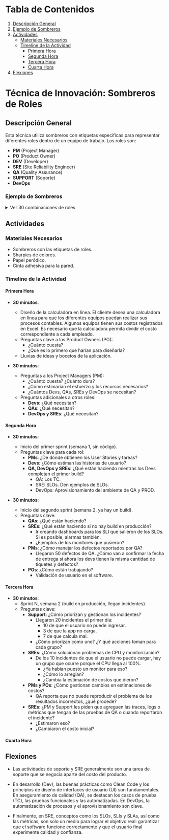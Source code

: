 # Tabla de Contenidos

1. [Descripción General](#descripción-general)
2. [Ejemplo de Sombreros](#ejemplo-de-sombreros)
3. [Actividades](#actividades)
   - [Materiales Necesarios](#materiales-necesarios)
   - [Timeline de la Actividad](#timeline-de-la-actividad)
     - [Primera Hora](#primera-hora)
     - [Segunda Hora](#segunda-hora)
     - [Tercera Hora](#tercera-hora)
     - [Cuarta Hora](#cuarta-hora)
4. [Flexiones](#flexiones)
   
# Técnica de Innovación: Sombreros de Roles

## Descripción General
Esta técnica utiliza sombreros con etiquetas específicas para representar diferentes roles dentro de un equipo de trabajo. Los roles son:
- **PM** (Project Manager)
- **PO** (Product Owner)
- **DEV** (Developer)
- **SRE** (Site Reliability Engineer)
- **QA** (Quality Assurance)
- **SUPPORT** (Soporte)
- **DevOps**

### Ejemplo de Sombreros
<details>
<summary>Ver 30 combinaciones de roles</summary>

1. PM, PO, DEV  
2. SRE, QA, SUPPORT  
3. DEV, DevOps, QA  
4. PO, SUPPORT, SRE  
5. DevOps, SRE, QA  
6. PM, DevOps, SUPPORT  
7. PO, QA, DEV  
8. PM, SRE, SUPPORT  
9. DevOps, QA, DEV  
10. PO, DevOps, SRE  
11. SUPPORT, QA, PM  
12. DEV, SRE, DevOps  
13. PO, PM, QA  
14. SUPPORT, DevOps, DEV  
15. QA, SRE, DEV  
16. PM, SUPPORT, QA  
17. DEV, PO, DevOps  
18. SRE, PM, DEV  
19. QA, PO, SUPPORT  
20. DevOps, SRE, PM  
21. QA, DEV, SUPPORT  
22. PM, PO, DevOps  
23. SRE, DevOps, QA  
24. DEV, PM, SUPPORT  
25. PO, QA, SRE  
26. SUPPORT, DEV, DevOps  
27. QA, PM, SRE  
28. DevOps, PO, DEV  
29. PM, SUPPORT, QA  
30. SRE, DEV, QA

</details>

## Actividades

### Materiales Necesarios
- Sombreros con las etiquetas de roles.
- Sharpies de colores.
- Papel peródico.
- Cinta adhesiva para la pared.

### Timeline de la Actividad

#### **Primera Hora**
- **30 minutos**: 
  - Diseño de la calculadora en línea.  El cliente desea una calculadora en línea para que los diferentes equipos puedan realizar sus procesos contables. Algunos equipos tienen sus costos registrados en Excel. Es necesario que la calculadora permita dividir el costo correspondiente a cada empleado. 
  - Preguntas clave a los Product Owners (PO): 
    - ¿Cuánto cuesta?
    - ¿Qué es lo primero que harían para diseñarla?
  - Lluvias de ideas y bocetos de la aplicación.

- **30 minutos**: 
  - Preguntas a los Project Managers (PM):
    - ¿Cuánto cuesta? ¿Cuánto dura?
    - ¿Cómo estimarían el esfuerzo y los recursos necesarios?
    - ¿Cuántos Devs, QAs, SREs y DevOps se necesitan?
  - Preguntas adicionales a otros roles:
    - **Devs**: ¿Qué necesitan?
    - **QAs**: ¿Qué necesitan?
    - **DevOps y SREs**: ¿Qué necesitan?

#### **Segunda Hora**
- **30 minutos**:
  - Inicio del primer sprint (semana 1, sin código).
  - Preguntas clave para cada rol:
    - **PMs**: ¿De dónde obtienen los User Stories y tareas?
    - **Devs**: ¿Cómo estiman las historias de usuario?
    - **QA, DevOps y SREs**: ¿Qué están haciendo mientras los Devs completan el primer build?
      - QA: Los TC.
      - SRE: SLOs. Den ejemplos de SLOs.
      - DevOps: Aprovisionamiento del ambiente de QA y PROD.

- **30 minutos**:
  - Inicio del segundo sprint (semana 2, ya hay un build).
  - Preguntas clave:
    - **QAs**: ¿Qué están haciendo?
    - **SREs**: ¿Qué están haciendo si no hay build en producción?
      - Ir creando dashboards para los SLI que salieron de los SLOs. Si es posible, alarmas también.
      - ¿Ejemplos de los monitores que pusieron? 
    - **PMs**: ¿Cómo manejar los defectos reportados por QA?
      - Llegaron 50 defectos de QA. ¿Cómo van a confirmar la fecha de entrega si ahora los devs tienen la misma cantidad de tiquetes y defectos?
    - **POs**: ¿Cómo están trabajando?
      - Validación de usuario en el software.

#### **Tercera Hora**
- **30 minutos**:
  - Sprint N, semana 2 (build en producción, llegan incidentes).
  - Preguntas clave:
    - **Support**: ¿Cómo priorizan y gestionan los incidentes?
      - Llegaron 20 incidentes el primer día:
        - 10 de que el usuario no puede ingresar.
        - 3 de que la app no carga.
        - 7 de que calcula mal.
      - ¿Cómo priorizan como uno? ¿Y qué acciones toman para cada grupo?
    - **SREs**: ¿Cómo solucionan problemas de CPU y monitorización?
      - De los 10 incidentes de que el usuario no puede cargar, hay un grupo que ocurre porque el CPU llega al 100%.
        - ¿Ya habían puesto un monitor para eso?
        - ¿Cómo lo arreglan?
        - ¿Cambia la estimación de costos que dieron?
    - **PMs y POs**: ¿Cómo gestionan cambios en estimaciones de costos?
      - QA reporta que no puede reproducir el problema de los resultados incorrectos, ¿qué procede?
    - **SREs**: ¿PM y Support les piden que agreguen las traces, logs o métricas que tengan de las pruebas de QA o cuando reportaron el incidente?
      - ¿Estimaron eso?
      - ¿Cambiaron el costo inicial?

#### **Cuarta Hora**


## Flexiones
- Las actividades de soporte y SRE generalmente son una tarea de soporte que se negocia aparte del costo del producto.

- En desarrollo (Dev), las buenas prácticas como Clean Code y los principios de diseño de interfaces de usuario (UI) son fundamentales. En aseguramiento de calidad (QA), se destacan los casos de prueba (TC), las pruebas funcionales y las automatizadas. En DevOps, la automatización de procesos y el aprovisionamiento son clave.

- Finalmente, en SRE, conceptos como los SLOs, SLIs y SLAs, así como las métricas, son solo un medio para lograr el objetivo real: garantizar que el software funcione correctamente y que el usuario final experimente calidad y confianza.

